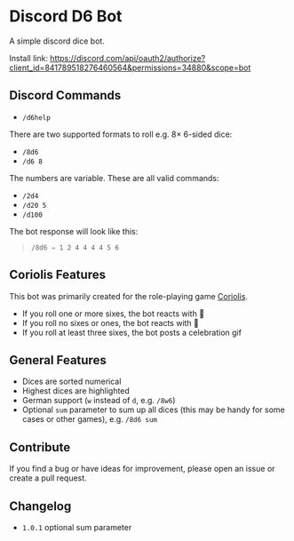 # Discord D6 Bot

A simple discord dice bot. 

Install link: https://discord.com/api/oauth2/authorize?client_id=841789518276460564&permissions=34880&scope=bot

## Discord Commands 

* `/d6help`

There are two supported formats to roll e.g. 8× 6-sided dice:

* `/8d6` 
* `/d6 8`

The numbers are variable. These are all valid commands:

* `/2d4`
* `/d20 5`
* `/d100`

The bot response will look like this:

> `/8d6 ⇒ 1 2 4 4 4 4 5 6`

## Coriolis Features

This bot was primarily created for the role-playing game [Coriolis](https://www.coriolis-rpg.com/).

* If you roll one or more sixes, the bot reacts with 🎉
* If you roll no sixes or ones, the bot reacts with 💩
* If you roll at least three sixes, the bot posts a celebration gif

## General Features

* Dices are sorted numerical
* Highest dices are highlighted
* German support (`w` instead of `d`, e.g. `/8w6`)
* Optional `sum` parameter to sum up all dices (this may be handy for some cases or other games), e.g. `/8d6 sum`

## Contribute

If you find a bug or have ideas for improvement, please open an issue or create a pull request.

## Changelog

* `1.0.1` optional sum parameter